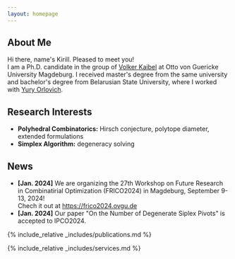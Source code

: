 ```yaml
---
layout: homepage
---
```


## About Me

Hi there, name's Kirill.
Pleased to meet you!  <br> I am a Ph.D. candidate in the group of <a href='https://discopt.ovgu.de/people/kaibel.php'> Volker Kaibel</a> at Otto von Guericke University Magdeburg. I received master's degree from the same university and bachelor's degree from Belarusian State University, where I worked with <a href='https://scholar.google.com/citations?hl=ru&user=6WpjxRUAAAAJ&view_op=list_works&sortby=pubdate'>Yury Orlovich</a>. 


## Research Interests

- **Polyhedral Combinatorics:** Hirsch conjecture, polytope diameter, extended formulations
- **Simplex Algorithm:** degeneracy solving


## News


- **[Jan. 2024]** We are organizing the 27th Workshop on Future Research in Combinatirial Optimization (FRICO2024) in Magdeburg, September 9-13, 2024! <br> Chech it out at <a href='https://frico2024.ovgu.de'>https://frico2024.ovgu.de</a>
- **[Jan. 2024]** Our paper "On the Number of Degenerate Siplex Pivots" is accepted to IPCO2024.

{% include_relative _includes/publications.md %}

{% include_relative _includes/services.md %}
